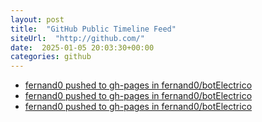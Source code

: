 ```yaml
---
layout: post
title:  "GitHub Public Timeline Feed"
siteUrl:  "http://github.com/"
date:  2025-01-05 20:03:30+00:00
categories: github
---
```

*  [fernand0 pushed to gh-pages in fernand0/botElectrico](https://github.com/fernand0/botElectrico/compare/f5eb443716...205354f255)
*  [fernand0 pushed to gh-pages in fernand0/botElectrico](https://github.com/fernand0/botElectrico/compare/9b8e94719c...fb77089602)
*  [fernand0 pushed to gh-pages in fernand0/botElectrico](https://github.com/fernand0/botElectrico/compare/a86ce5ac8d...51daee243b)
